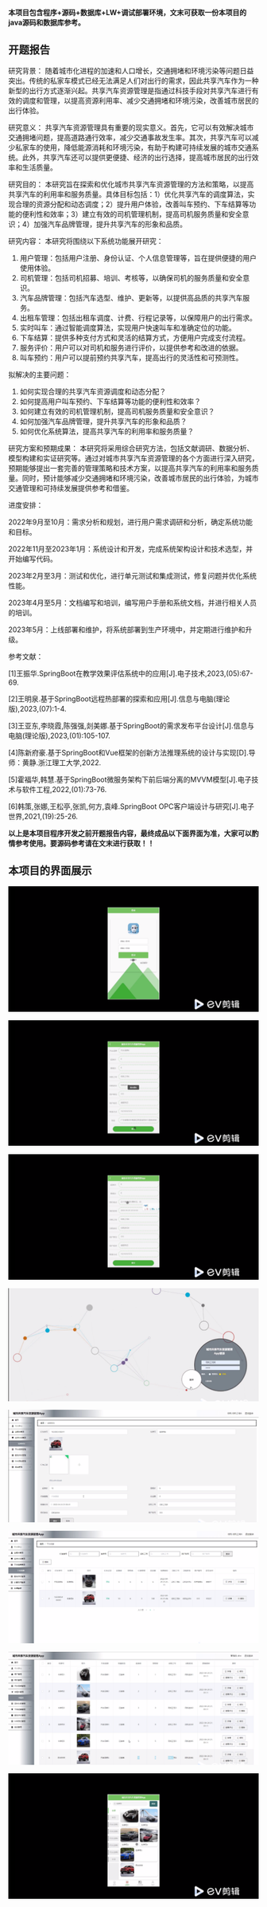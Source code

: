 ****本项目包含程序+源码+数据库+LW+调试部署环境，文末可获取一份本项目的java源码和数据库参考。****

## ******开题报告******

研究背景：
随着城市化进程的加速和人口增长，交通拥堵和环境污染等问题日益突出。传统的私家车模式已经无法满足人们对出行的需求，因此共享汽车作为一种新型的出行方式逐渐兴起。共享汽车资源管理是指通过科技手段对共享汽车进行有效的调度和管理，以提高资源利用率、减少交通拥堵和环境污染，改善城市居民的出行体验。

研究意义：
共享汽车资源管理具有重要的现实意义。首先，它可以有效解决城市交通拥堵问题，提高道路通行效率，减少交通事故发生率。其次，共享汽车可以减少私家车的使用，降低能源消耗和环境污染，有助于构建可持续发展的城市交通系统。此外，共享汽车还可以提供更便捷、经济的出行选择，提高城市居民的出行效率和生活质量。

研究目的：
本研究旨在探索和优化城市共享汽车资源管理的方法和策略，以提高共享汽车的利用率和服务质量。具体目标包括：1）优化共享汽车的调度算法，实现合理的资源分配和动态调度；2）提升用户体验，改善叫车预约、下车结算等功能的便利性和效率；3）建立有效的司机管理机制，提高司机服务质量和安全意识；4）加强汽车品牌管理，提升共享汽车的形象和品质。

研究内容： 本研究将围绕以下系统功能展开研究：

  1. 用户管理：包括用户注册、身份认证、个人信息管理等，旨在提供便捷的用户使用体验。
  2. 司机管理：包括司机招募、培训、考核等，以确保司机的服务质量和安全意识。
  3. 汽车品牌管理：包括汽车选型、维护、更新等，以提供高品质的共享汽车服务。
  4. 出租车管理：包括出租车调度、计费、行程记录等，以保障用户的出行需求。
  5. 实时叫车：通过智能调度算法，实现用户快速叫车和准确定位的功能。
  6. 下车结算：提供多种支付方式和灵活的结算方式，方便用户完成支付流程。
  7. 服务评价：用户可以对司机和服务进行评价，以提供参考和改进的依据。
  8. 叫车预约：用户可以提前预约共享汽车，提高出行的灵活性和可预测性。

拟解决的主要问题：

  1. 如何实现合理的共享汽车资源调度和动态分配？
  2. 如何提高用户叫车预约、下车结算等功能的便利性和效率？
  3. 如何建立有效的司机管理机制，提高司机服务质量和安全意识？
  4. 如何加强汽车品牌管理，提升共享汽车的形象和品质？
  5. 如何优化系统算法，提高共享汽车的利用率和服务质量？

研究方案和预期成果：
本研究将采用综合研究方法，包括文献调研、数据分析、模型构建和实证研究等。通过对城市共享汽车资源管理的各个方面进行深入研究，预期能够提出一套完善的管理策略和技术方案，以提高共享汽车的利用率和服务质量。同时，预计能够减少交通拥堵和环境污染，改善城市居民的出行体验，为城市交通管理和可持续发展提供参考和借鉴。

进度安排：

2022年9月至10月：需求分析和规划，进行用户需求调研和分析，确定系统功能和目标。

2022年11月至2023年1月：系统设计和开发，完成系统架构设计和技术选型，并开始编写代码。

2023年2月至3月：测试和优化，进行单元测试和集成测试，修复问题并优化系统性能。

2023年4月至5月：文档编写和培训，编写用户手册和系统文档，并进行相关人员的培训。

2023年5月：上线部署和维护，将系统部署到生产环境中，并定期进行维护和升级。

参考文献：

[1]王振华.SpringBoot在教学效果评估系统中的应用[J].电子技术,2023,(05):67-69.

[2]王明泉.基于SpringBoot远程热部署的探索和应用[J].信息与电脑(理论版),2023,(07):1-4.

[3]王亚东,李晓霞,陈强强,剡美娜.基于SpringBoot的需求发布平台设计[J].信息与电脑(理论版),2023,(01):105-107.

[4]陈新府豪.基于SpringBoot和Vue框架的创新方法推理系统的设计与实现[D].导师：黄静.浙江理工大学,2022.

[5]霍福华,韩慧.基于SpringBoot微服务架构下前后端分离的MVVM模型[J].电子技术与软件工程,2022,(01):73-76.

[6]韩策,张娜,王松亭,张凯,何方,袁峰.SpringBoot OPC客户端设计与研究[J].电子世界,2021,(19):25-26.

****以上是本项目程序开发之前开题报告内容，最终成品以下面界面为准，大家可以酌情参考使用。要源码参考请在文末进行获取！！****

## ******本项目的界面展示******

![](./res/23bdb513439e409899c73265c1746f28.png)

![](./res/805cac0f3fe749139b75fae3a3e17a3a.png)

![](./res/aef00c3f414244e6989cbfab7e6bf51b.png)

![](./res/2b66a713cb724bada96f7e71d0d2e0e1.png)

![](./res/fc558e70c67c4cb2bab7bb2f72893acd.png)

![](./res/f38e4b5a49ed47f8aa64fb71289e8590.png)

![](./res/5a71828800cf4402878201192dcde9ad.png)

![](./res/76debd741c7f4470b2cb10355a44d1be.png)

